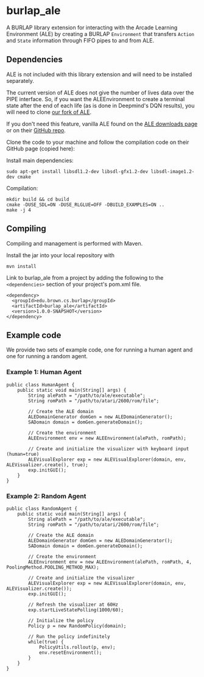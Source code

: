 # burlap_ale

A BURLAP library extension for interacting with the Arcade Learning Environment (ALE) by creating a BURLAP `Environment` that transfers `Action` and `State` information through FIFO pipes to and from ALE.

## Dependencies

ALE is not included with this library extension and will need to be installed separately.

The current version of ALE does not give the number of lives data over the PIPE interface.
So, if you want the ALEEnvironment to create a terminal state after the end of each life (as is done in Deepmind's DQN results),
you will need to clone [our fork of ALE](https://github.com/h2r/Arcade-Learning-Environment).

If you don't need this feature, vanilla ALE found on the [ALE downloads page](http://www.arcadelearningenvironment.org/downloads/) or on their [GitHub repo](https://github.com/mgbellemare/Arcade-Learning-Environment).

Clone the code to your machine and follow the compilation code on their GitHub page (copied here):

Install main dependencies:
```
sudo apt-get install libsdl1.2-dev libsdl-gfx1.2-dev libsdl-image1.2-dev cmake
```

Compilation:

```
mkdir build && cd build
cmake -DUSE_SDL=ON -DUSE_RLGLUE=OFF -DBUILD_EXAMPLES=ON ..
make -j 4
```

## Compiling

Compiling and management is performed with Maven. 

Install the jar into your local repository with

```
mvn install
```

Link to burlap_ale from a project by adding the following to the `<dependencies>` section of your project's pom.xml file.

```
<dependency>
  <groupId>edu.brown.cs.burlap</groupId>
  <artifactId>burlap_ale</artifactId>
  <version>1.0.0-SNAPSHOT</version>
</dependency>
```


## Example code
We provide two sets of example code, one for running a human agent and one for running a random agent.

### Example 1: Human Agent
```
public class HumanAgent {
    public static void main(String[] args) {
        String alePath = "/path/to/ale/executable";
        String romPath = "/path/to/atari/2600/rom/file";

        // Create the ALE domain
        ALEDomainGenerator domGen = new ALEDomainGenerator();
        SADomain domain = domGen.generateDomain();

        // Create the environment
        ALEEnvironment env = new ALEEnvironment(alePath, romPath);

        // Create and initialize the visualizer with keyboard input (human=true)
        ALEVisualExplorer exp = new ALEVisualExplorer(domain, env, ALEVisualizer.create(), true);
        exp.initGUI();
    }
}
```

### Example 2: Random Agent
```
public class RandomAgent {
    public static void main(String[] args) {
        String alePath = "/path/to/ale/executable";
        String romPath = "/path/to/atari/2600/rom/file";

        // Create the ALE domain
        ALEDomainGenerator domGen = new ALEDomainGenerator();
        SADomain domain = domGen.generateDomain();

        // Create the environment
        ALEEnvironment env = new ALEEnvironment(alePath, romPath, 4, PoolingMethod.POOLING_METHOD_MAX);

        // Create and initialize the visualizer
        ALEVisualExplorer exp = new ALEVisualExplorer(domain, env, ALEVisualizer.create());
        exp.initGUI();

        // Refresh the visualizer at 60Hz
        exp.startLiveStatePolling(1000/60);

        // Initialize the policy
        Policy p = new RandomPolicy(domain);

        // Run the policy indefinitely
        while(true) {
            PolicyUtils.rollout(p, env);
            env.resetEnvironment();
        }
    }
}
```
